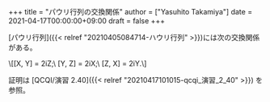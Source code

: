 +++
title = "パウリ行列の交換関係"
author = ["Yasuhito Takamiya"]
date = 2021-04-17T00:00:00+09:00
draft = false
+++

[パウリ行列]({{< relref "20210405084714-ハウリ行列" >}})には次の交換関係がある。

\\[[X, Y] = 2iZ;\ [Y, Z] = 2iX;\ [Z, X] = 2iY.\\]

証明は [QCQI/演習 2.40]({{< relref "20210417101015-qcqi_演習_2_40" >}}) を参照。
